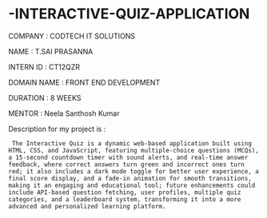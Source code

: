 # -INTERACTIVE-QUIZ-APPLICATION
 COMPANY : CODTECH IT SOLUTIONS

 NAME : T.SAI PRASANNA
 
 INTERN ID : CT12QZR

 DOMAIN NAME : FRONT END DEVELOPMENT

 DURATION : 8 WEEKS

 MENTOR :  Neela Santhosh Kumar  

 Description for my project is :
 
     The Interactive Quiz is a dynamic web-based application built using HTML, CSS, and JavaScript, featuring multiple-choice questions (MCQs), a 15-second countdown timer with sound alerts, and real-time answer feedback, where correct answers turn green and incorrect ones turn red; it also includes a dark mode toggle for better user experience, a final score display, and a fade-in animation for smooth transitions, making it an engaging and educational tool; future enhancements could include API-based question fetching, user profiles, multiple quiz categories, and a leaderboard system, transforming it into a more advanced and personalized learning platform.
